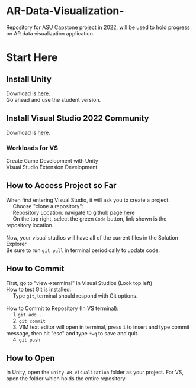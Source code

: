 # AR-Data-Visualization-
Repository for ASU Capstone project in 2022, will be used to hold progress on AR data visualization application.

# Start Here

## Install Unity
Download is [here](https://store.unity.com/#plans-individual).<br />
Go ahead and use the student version.

## Install Visual Studio 2022 Community

Download is [here](https://visualstudio.microsoft.com/vs/).  

### Workloads for VS

Create Game Development with Unity<br />
Visual Studio Extension Development

## How to Access Project so Far
When first entering Visual Studio, it will ask you to create a project. <br />
&emsp; Choose "clone a repository": <br />
&emsp; 	Repository Location: navigate to github page [here](https://github.com/Logan-Bock/Love-and-War) <br />
&emsp; On the top right, select the green `Code` button, link shown is the repository location.<br />
<br />
Now, your visual studios will have all of the current files in the Solution Explorer<br />
Be sure to run `git pull` in terminal periodically to update code.<br />

## How to Commit
First, go to "view->terminal" in Visual Studios (Look top left)<br />
How to test Git is installed: <br />
&emsp; Type `git`, terminal should respond with Git options.<br /><br />
How to Commit to Repository (In VS terminal):<br />
&emsp; 1. `git add .` <br />
&emsp; 2. `git commit` <br /> 
&emsp; 3. VIM text editor will open in terminal, press `i` to insert and type commit message, then hit "esc" and type `:wq` to save and quit. <br />
&emsp; 4. `git push` <br />

## How to Open  
In Unity, open the `unity-AR-visualization` folder as your project. For VS, open the folder which holds the entire repository.
